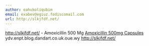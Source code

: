 ```yaml
---
author: oahukoliqubim
email: exabev@egiuz.fodiscomail.com
url: http://slkjfdf.net/
---
```


http://slkjfdf.net/ - Amoxicillin 500 Mg <a href="http://slkjfdf.net/">Amoxicillin 500mg Capsules</a> ydv.enpt.blog.dandart.co.uk.oue.wy http://slkjfdf.net/